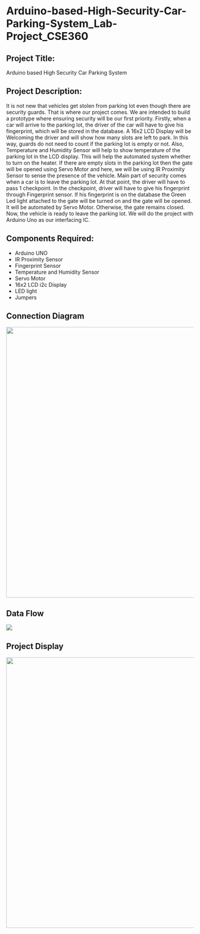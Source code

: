# Arduino-based-High-Security-Car-Parking-System_Lab-Project_CSE360
## Project Title: 
Arduino based High Security Car Parking System
## Project Description:
It is not new that vehicles get stolen from parking lot even though there are security guards. That is where 
our project comes. We are intended to build a prototype where ensuring security will be our first priority. 
Firstly, when a car will arrive to the parking lot, the driver of the car will have to give his fingerprint, which 
will be stored in the database. A 16x2 LCD Display will be Welcoming the driver and will show how many 
slots are left to park. In this way, guards do not need to count if the parking lot is empty or not. Also, 
Temperature and Humidity Sensor will help to show temperature of the parking lot in the LCD display. 
This will help the automated system whether to turn on the heater.
If there are empty slots in the parking lot then the gate will be opened using Servo Motor and here, we will 
be using IR Proximity Sensor to sense the presence of the vehicle.
Main part of security comes when a car is to leave the parking lot. At that point, the driver will have to pass 
1 checkpoint. In the checkpoint, driver will have to give his fingerprint through Fingerprint sensor. If his 
fingerprint is on the database the Green Led light attached to the gate will be turned on and the gate will 
be opened. It will be automated by Servo Motor. Otherwise, the gate remains closed. Now, the vehicle is 
ready to leave the parking lot. 
We will do the project with Arduino Uno as our interfacing IC.

## Components Required: 
- Arduino UNO 
- IR Proximity Sensor 
- Fingerprint Sensor
- Temperature and Humidity Sensor 
- Servo Motor 
- 16x2 LCD i2c Display 
- LED light
- Jumpers

## Connection Diagram
<img src = "https://github.com/kazi-md-al-wakil/Arduino-based-High-Security-Car-Parking-System_Lab-Project_CSE360/blob/master/Fritzing/Car%20Parking%20System%20Diagram_bb%20(Connections).jpg" width = "726"/>

## Data Flow
<img src = "https://github.com/kazi-md-al-wakil/Arduino-based-High-Security-Car-Parking-System_Lab-Project_CSE360/blob/master/Data%20flow.jpg" >

## Project Display
<img src= "https://github.com/kazi-md-al-wakil/Arduino-based-High-Security-Car-Parking-System_Lab-Project_CSE360/blob/master/Project%20Display%20(2).jpg" width = "726"/>

